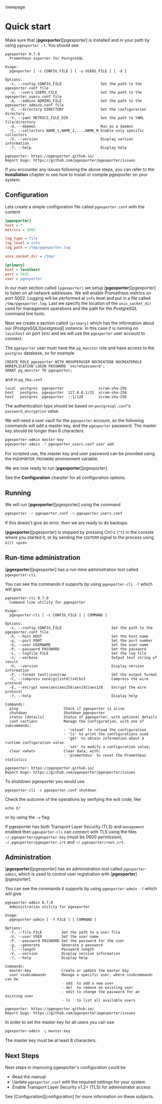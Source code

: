 \newpage

# Quick start

Make sure that [**pgexporter**][pgexporter] is installed and in your path by using `pgexporter -?`. You should see

``` console
pgexporter 0.7.0
  Prometheus exporter for PostgreSQL

Usage:
  pgexporter [ -c CONFIG_FILE ] [ -u USERS_FILE ] [ -d ]

Options:
  -c, --config CONFIG_FILE                  Set the path to the pgexporter.conf file
  -u, --users USERS_FILE                    Set the path to the pgexporter_users.conf file
  -A, --admins ADMINS_FILE                  Set the path to the pgexporter_admins.conf file
  -D, --directory DIRECTORY                 Set the configuration directory
  -Y, --yaml METRICS_FILE_DIR               Set the path to YAML file/directory
  -d, --daemon                              Run as a daemon
  -C, --collectors NAME_1,NAME_2,...,NAME_N Enable only specific collectors
  -V, --version                             Display version information
  -?, --help                                Display help

pgexporter: https://pgexporter.github.io/
Report bugs: https://github.com/pgexporter/pgexporter/issues
```

If you encounter any issues following the above steps, you can refer to the **Installation** chapter to see how to install or compile pgexporter on your system.

## Configuration

Lets create a simple configuration file called `pgexporter.conf` with the content

``` ini
[pgexporter]
host = *
metrics = 5002

log_type = file
log_level = info
log_path = /tmp/pgexporter.log

unix_socket_dir = /tmp/

[primary]
host = localhost
port = 5432
user = pgexporter
```

In our main section called `[pgexporter]` we setup [**pgexporter**][pgexporter] to listen on all network addresses. We will enable Prometheus metrics on port 5002. Logging will be performed at `info` level and put in a file called `/tmp/pgexporter.log`. Last we specify the location of the `unix_socket_dir` used for management operations and the path for the PostgreSQL command line tools.

Next we create a section called `[primary]` which has the information about our [PostgreSQL][postgresql] instance. In this case it is running on `localhost` on port `5432` and we will use the `pgexporter` user account to connect.

The `pgexporter` user must have the `pg_monitor` role and have access to the `postgres` database,
so for example

```
CREATE ROLE pgexporter WITH NOSUPERUSER NOCREATEDB NOCREATEROLE NOREPLICATION LOGIN PASSWORD 'secretpassword';
GRANT pg_monitor TO pgexporter;
```

and in `pg_hba.conf`

```
local  postgres  pgexporter                scram-sha-256
host   postgres  pgexporter  127.0.0.1/32  scram-sha-256
host   postgres  pgexporter  ::1/128       scram-sha-256
```

The authentication type should be based on `postgresql.conf`'s `password_encryption` value.

We will need a user vault for the `pgexporter` account, so the following commands will add a master key, and the `pgexporter` password. The master key should be longer than 8 characters.

``` sh
pgexporter-admin master-key
pgexporter-admin -f pgexporter_users.conf user add
```

For scripted use, the master key and user password can be provided using the `PGEXPORTER_PASSWORD` environment variable.

We are now ready to run [**pgexporter**][pgexporter].

See the **Configuration** charpter for all configuration options.

## Running

We will run [**pgexporter**][pgexporter] using the command

``` sh
pgexporter -c pgexporter.conf -u pgexporter_users.conf
```

If this doesn't give an error, then we are ready to do backups.

[**pgexporter**][pgexporter] is stopped by pressing Ctrl-c (`^C`) in the console where you started it, or by sending the `SIGTERM` signal to the process using `kill <pid>`.

## Run-time administration

[**pgexporter**][pgexporter] has a run-time administration tool called `pgexporter-cli`.

You can see the commands it supports by using `pgexporter-cli -?` which will give

``` console
pgexporter-cli 0.7.0
  Command line utility for pgexporter

Usage:
  pgexporter-cli [ -c CONFIG_FILE ] [ COMMAND ]

Options:
  -c, --config CONFIG_FILE                       Set the path to the pgexporter.conf file
  -h, --host HOST                                Set the host name
  -p, --port PORT                                Set the port number
  -U, --user USERNAME                            Set the user name
  -P, --password PASSWORD                        Set the password
  -L, --logfile FILE                             Set the log file
  -v, --verbose                                  Output text string of result
  -V, --version                                  Display version information
  -F, --format text|json|raw                     Set the output format
  -C, --compress none|gz|zstd|lz4|bz2            Compress the wire protocol
  -E, --encrypt none|aes|aes256|aes192|aes128    Encrypt the wire protocol
  -?, --help                                     Display help

Commands:
  ping                     Check if pgexporter is alive
  shutdown                 Shutdown pgexporter
  status [details]         Status of pgexporter, with optional details
  conf <action>            Manage the configuration, with one of subcommands:
                           - 'reload' to reload the configuration
                           - 'ls' to print the configurations used
                           - 'get' to obtain information about a runtime configuration value
                           - 'set' to modify a configuration value;
  clear <what>             Clear data, with:
                           - 'prometheus' to reset the Prometheus statistics

pgexporter: https://pgexporter.github.io/
Report bugs: https://github.com/pgexporter/pgexporter/issues
```

To shutdown pgexporter you would use

```
pgexporter-cli -c pgexporter.conf shutdown
```

Check the outcome of the operations by verifying the exit code, like

```
echo $?
```

or by using the `-v` flag.

If pgexporter has both Transport Layer Security (TLS) and `management` enabled then `pgexporter-cli` can
connect with TLS using the files `~/.pgexporter/pgexporter.key` (must be 0600 permission),
`~/.pgexporter/pgexporter.crt` and `~/.pgexporter/root.crt`.

## Administration

[**pgexporter**][pgexporter] has an administration tool called `pgexporter-admin`, which is used to control user registration with [**pgexporter**][pgexporter].

You can see the commands it supports by using `pgexporter-admin -?` which will give

``` console
pgexporter-admin 0.7.0
  Administration utility for pgexporter

Usage:
  pgexporter-admin [ -f FILE ] [ COMMAND ]

Options:
  -f, --file FILE         Set the path to a user file
  -U, --user USER         Set the user name
  -P, --password PASSWORD Set the password for the user
  -g, --generate          Generate a password
  -l, --length            Password length
  -V, --version           Display version information
  -?, --help              Display help

Commands:
  master-key              Create or update the master key
  user <subcommand>       Manage a specific user, where <subcommand> can be
                          - add  to add a new user
                          - del  to remove an existing user
                          - edit to change the password for an existing user
                          - ls   to list all available users

pgexporter: https://pgexporter.github.io/
Report bugs: https://github.com/pgexporter/pgexporter/issues
```

In order to set the master key for all users you can use

``` sh
pgexporter-admin -g master-key
```

The master key must be at least 8 characters.

## Next Steps

Next steps in improving pgexporter's configuration could be

* Read the manual
* Update `pgexporter.conf` with the required settings for your system
* Enable Transport Layer Security v1.2+ (TLS) for administrator access

See [Configuration][configuration] for more information on these subjects.
